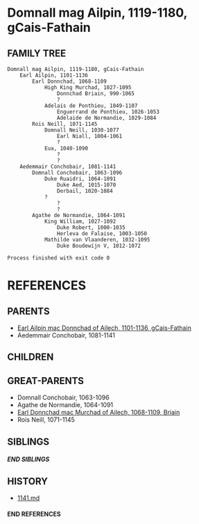 # Domnall mag Ailpin, 1119-1180, gCais-Fathain

## FAMILY TREE
```
Domnall mag Ailpin, 1119-1180, gCais-Fathain
    Earl Ailpin, 1101-1136
        Earl Donnchad, 1068-1109
            High King Murchad, 1027-1095
                Donnchad Briain, 990-1065  
                ?
            Adelais de Ponthieu, 1049-1107
                Enguerrand de Ponthieu, 1026-1053
                Adelaide de Normandie, 1029-1084
        Rois Neill, 1071-1145
            Domnall Neill, 1030-1077
                Earl Niall, 1004-1061
                ?
            Eua, 1040-1090
                ?
                ?
    Aedemmair Conchobair, 1081-1141
        Domnall Conchobair, 1063-1096
            Duke Ruaidri, 1064-1091
                Duke Aed, 1015-1070
                Derbail, 1020-1084
            ?
                ?
                ?
        Agathe de Normandie, 1064-1091
            King William, 1027-1092
                Duke Robert, 1000-1035
                Herleva de Falaise, 1003-1050
            Mathilde van Vlaanderen, 1032-1095
                Duke Boudewijn V, 1012-1072

Process finished with exit code 0
```


# REFERENCES

## PARENTS 
* [Earl Ailpin mac Donnchad of Ailech, 1101-1136, gCais-Fathain](p/ailpin_mac_donnchad_1101.md)
* Aedemmair Conchobair, 1081-1141

## CHILDREN 


## GREAT-PARENTS 
* Domnall Conchobair, 1063-1096
* Agathe de Normandie, 1064-1091
* [Earl Donnchad mac Murchad of Ailech, 1068-1109, Briain](p/donnchad_mac_murchad_1068.md)
* Rois Neill, 1071-1145

## SIBLINGS

##### END SIBLINGS  
## HISTORY
* [1141.md](../h/1141.md)

#### END REFERENCES
